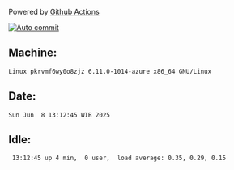 Powered by [Github Actions](https://github.com/features/actions)

[![Auto commit](https://github.com/hiage/workstation/workflows/Auto%20commit/badge.svg)](https://github.com/hiage/workstation/actions?query=workflow%3A%22Auto+commit%22)

## Machine:
```
Linux pkrvmf6wy0o8zjz 6.11.0-1014-azure x86_64 GNU/Linux
```
## Date:
```
Sun Jun  8 13:12:45 WIB 2025
```
## Idle:
```
 13:12:45 up 4 min,  0 user,  load average: 0.35, 0.29, 0.15
```
